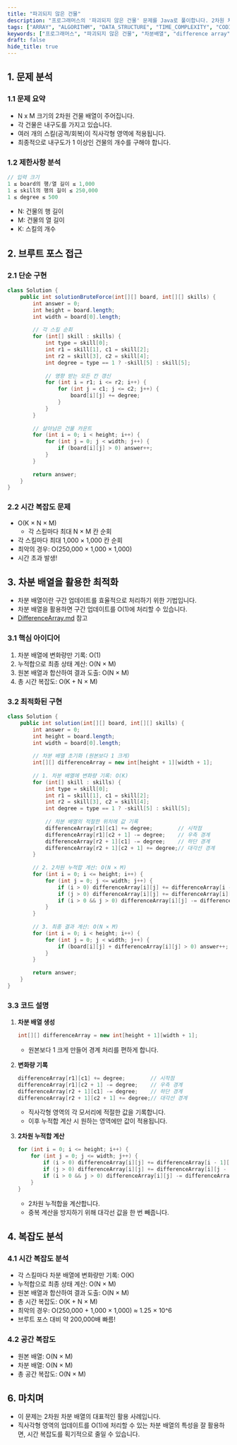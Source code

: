 ```yaml
---
title: "파괴되지 않은 건물"
description: "프로그래머스의 '파괴되지 않은 건물' 문제를 Java로 풀이합니다. 2차원 차분 배열(Difference Array)을 활용한 최적화된 해결 방법을 상세히 설명합니다."
tags: ["ARRAY", "ALGORITHM", "DATA_STRUCTURE", "TIME_COMPLEXITY", "CODING_TEST"]
keywords: ["프로그래머스", "파괴되지 않은 건물", "차분배열", "difference array", "2차원 차분배열", "자바", "java", "알고리즘", "코딩테스트"]
draft: false
hide_title: true
---
```


## 1. 문제 분석

### 1.1 문제 요약
- N x M 크기의 2차원 건물 배열이 주어집니다.
- 각 건물은 내구도를 가지고 있습니다.
- 여러 개의 스킬(공격/회복)이 직사각형 영역에 적용됩니다.
- 최종적으로 내구도가 1 이상인 건물의 개수를 구해야 합니다.

### 1.2 제한사항 분석
```java
// 입력 크기
1 ≤ board의 행/열 길이 ≤ 1,000
1 ≤ skill의 행의 길이 ≤ 250,000
1 ≤ degree ≤ 500
```
- N: 건물의 행 길이
- M: 건물의 열 길이
- K: 스킬의 개수

## 2. 브루트 포스 접근

### 2.1 단순 구현
```java
class Solution {
    public int solutionBruteForce(int[][] board, int[][] skills) {
        int answer = 0;
        int height = board.length;
        int width = board[0].length;
        
        // 각 스킬 순회
        for (int[] skill : skills) {
            int type = skill[0];
            int r1 = skill[1], c1 = skill[2];
            int r2 = skill[3], c2 = skill[4];
            int degree = type == 1 ? -skill[5] : skill[5];
            
            // 영향 받는 모든 칸 갱신
            for (int i = r1; i <= r2; i++) {
                for (int j = c1; j <= c2; j++) {
                    board[i][j] += degree;
                }
            }
        }
        
        // 살아남은 건물 카운트
        for (int i = 0; i < height; i++) {
            for (int j = 0; j < width; j++) {
                if (board[i][j] > 0) answer++;
            }
        }
        
        return answer;
    }
}
```

### 2.2 시간 복잡도 문제
- O(K × N × M)
  - 각 스킬마다 최대 N × M 칸 순회
- 각 스킬마다 최대 1,000 × 1,000 칸 순회
- 최악의 경우: O(250,000 × 1,000 × 1,000)
- 시간 초과 발생!

## 3. 차분 배열을 활용한 최적화
- 차분 배열이란 구간 업데이트를 효율적으로 처리하기 위한 기법입니다.
- 차분 배열을 활용하면 구간 업데이트를 O(1)에 처리할 수 있습니다.
- [DifferenceArray.md](../../Computer-Science/Algorithm/DifferenceArray/DifferenceArray.md) 참고

### 3.1 핵심 아이디어
1. 차분 배열에 변화량만 기록: O(1)
2. 누적합으로 최종 상태 계산: O(N × M)
3. 원본 배열과 합산하여 결과 도출: O(N × M)
4. 총 시간 복잡도: O(K + N × M)

### 3.2 최적화된 구현
```java
class Solution {
    public int solution(int[][] board, int[][] skills) {
        int answer = 0;
        int height = board.length;
        int width = board[0].length;
        
        // 차분 배열 초기화 (원본보다 1 크게)
        int[][] differenceArray = new int[height + 1][width + 1];
        
        // 1. 차분 배열에 변화량 기록: O(K)
        for (int[] skill : skills) {
            int type = skill[0];
            int r1 = skill[1], c1 = skill[2];
            int r2 = skill[3], c2 = skill[4];
            int degree = type == 1 ? -skill[5] : skill[5];
            
            // 차분 배열의 적절한 위치에 값 기록
            differenceArray[r1][c1] += degree;        // 시작점
            differenceArray[r1][c2 + 1] -= degree;    // 우측 경계
            differenceArray[r2 + 1][c1] -= degree;    // 하단 경계
            differenceArray[r2 + 1][c2 + 1] += degree;// 대각선 경계
        }
        
        // 2. 2차원 누적합 계산: O(N × M)
        for (int i = 0; i <= height; i++) {
            for (int j = 0; j <= width; j++) {
                if (i > 0) differenceArray[i][j] += differenceArray[i - 1][j];
                if (j > 0) differenceArray[i][j] += differenceArray[i][j - 1];
                if (i > 0 && j > 0) differenceArray[i][j] -= differenceArray[i - 1][j - 1];
            }
        }
        
        // 3. 최종 결과 계산: O(N × M)
        for (int i = 0; i < height; i++) {
            for (int j = 0; j < width; j++) {
                if (board[i][j] + differenceArray[i][j] > 0) answer++;
            }
        }
        
        return answer;
    }
}
```

### 3.3 코드 설명

1. **차분 배열 생성**
   ```java
   int[][] differenceArray = new int[height + 1][width + 1];
   ```
    - 원본보다 1 크게 만들어 경계 처리를 편하게 합니다.

2. **변화량 기록**
   ```java
   differenceArray[r1][c1] += degree;        // 시작점
   differenceArray[r1][c2 + 1] -= degree;    // 우측 경계
   differenceArray[r2 + 1][c1] -= degree;    // 하단 경계
   differenceArray[r2 + 1][c2 + 1] += degree;// 대각선 경계
   ```
    - 직사각형 영역의 각 모서리에 적절한 값을 기록합니다.
    - 이후 누적합 계산 시 원하는 영역에만 값이 적용됩니다.

3. **2차원 누적합 계산**
   ```java
   for (int i = 0; i <= height; i++) {
       for (int j = 0; j <= width; j++) {
           if (i > 0) differenceArray[i][j] += differenceArray[i - 1][j];
           if (j > 0) differenceArray[i][j] += differenceArray[i][j - 1];
           if (i > 0 && j > 0) differenceArray[i][j] -= differenceArray[i - 1][j - 1];
       }
   }
   ```
    - 2차원 누적합을 계산합니다.
    - 중복 계산을 방지하기 위해 대각선 값을 한 번 빼줍니다.

## 4. 복잡도 분석

### 4.1 시간 복잡도 분석
- 각 스킬마다 차분 배열에 변화량만 기록: O(K)
- 누적합으로 최종 상태 계산: O(N × M)
- 원본 배열과 합산하여 결과 도출: O(N × M)
- 총 시간 복잡도: O(K + N × M)
- 최악의 경우: O(250,000 + 1,000 × 1,000) ≈ 1.25 × 10^6
- 브루트 포스 대비 약 200,000배 빠름!

### 4.2 공간 복잡도
- 원본 배열: O(N × M)
- 차분 배열: O(N × M)
- 총 공간 복잡도: O(N × M)

## 6. 마치며
- 이 문제는 2차원 차분 배열의 대표적인 활용 사례입니다. 
- 직사각형 영역의 업데이트를 O(1)에 처리할 수 있는 차분 배열의 특성을 잘 활용하면, 시간 복잡도를 획기적으로 줄일 수 있습니다.
